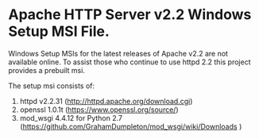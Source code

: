 Apache HTTP Server v2.2 Windows Setup MSI File.
===============================================

Windows Setup MSIs for the latest releases of Apache v2.2 are not available online. To assist those who continue to use httpd 2.2 this project provides a prebuilt msi.

The setup msi consists of:
1. httpd v2.2.31 (http://httpd.apache.org/download.cgi)
2. openssl 1.0.1t (https://www.openssl.org/source/)
3. mod_wsgi 4.4.12 for Python 2.7 (https://github.com/GrahamDumpleton/mod_wsgi/wiki/Downloads
)